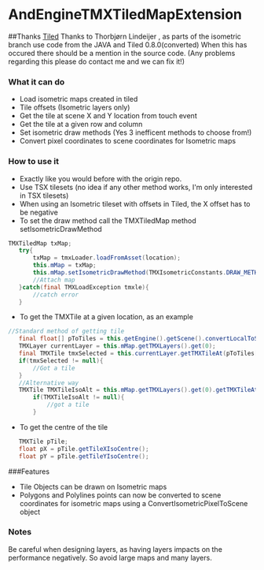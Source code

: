 # AndEngineTMXTiledMapExtension

##Thanks
[Tiled](http://www.mapeditor.org/ "Tiled")
Thanks to Thorbjørn Lindeijer , as parts of the isometric branch use code from the JAVA and Tiled 0.8.0(converted) When this has occured there should be a mention in the source code.  (Any problems regarding this please do contact me and we can fix it!)

### What it can do
 * Load isometric maps created in tiled
 * Tile offsets (Isometric layers only)
 * Get the tile at scene X and Y location from touch event
 * Get the tile at a given row and column
 * Set isometric draw methods (Yes 3 inefficent methods to choose from!)
 * Convert pixel coordinates to scene coordinates for Isometric maps

### How to use it
 * Exactly like you would before with the origin repo.
 * Use TSX tilesets (no idea if any other method works, I'm only interested in TSX tilesets)
 * When using an Isometric tileset with offsets in Tiled, the X offset has to be negative
 * To set the draw method call the TMXTiledMap method setIsometricDrawMethod
 
 
 ```java
TMXTiledMap txMap;
	try{
		txMap = tmxLoader.loadFromAsset(location);
		this.mMap = txMap;
		this.mMap.setIsometricDrawMethod(TMXIsometricConstants.DRAW_METHOD_ISOMETRIC_CULLING_PADDING);
		//Attach map
	}catch(final TMXLoadException tmxle){
		//catch error
	}
```

 * To get the TMXTile at a given location, as an example
 
 ```java
//Standard method of getting tile
	final float[] pToTiles = this.getEngine().getScene().convertLocalToSceneCoordinates(pX, pY);
	TMXLayer currentLayer = this.mMap.getTMXLayers().get(0);
	final TMXTile tmxSelected = this.currentLayer.getTMXTileAt(pToTiles[0], pToTiles[1]);
	if(tmxSelected != null){
		//Got a tile
	}
	//Alternative way
	TMXTile TMXTileIsoAlt = this.mMap.getTMXLayers().get(0).getTMXTileAtIsometricAlternative(pToTiles);
		if(TMXTileIsoAlt != null){
			//got a tile
		}			
```

 * To get the centre of the tile
 
 ```java
	TMXTile pTile;
	float pX = pTile.getTileXIsoCentre();
	float pY = pTile.getTileYIsoCentre();
```

###Features

- Tile Objects can be drawn on Isometric maps
- Polygons and Polylines points can now be converted to scene coordinates for isometric maps using a ConvertIsometricPixelToScene object


### Notes
Be careful when designing layers, as having layers impacts on the performance negatively. So avoid large maps and many layers. 